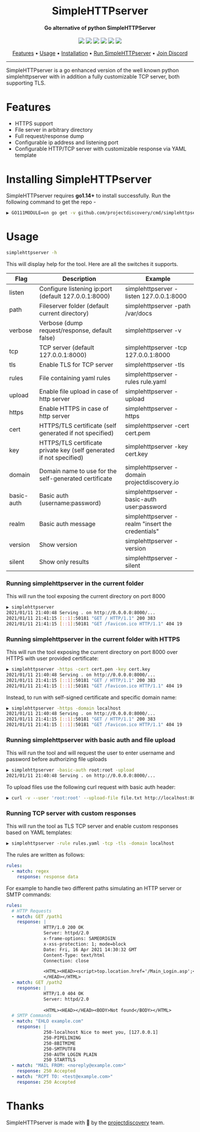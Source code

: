 <h1 align="center">SimpleHTTPserver</h1>
<h4 align="center">Go alternative of python SimpleHTTPServer</h4>


<p align="center">
<a href="https://opensource.org/licenses/MIT"><img src="https://img.shields.io/badge/license-MIT-_red.svg"></a>
<a href="https://github.com/projectdiscovery/simplehttpserver/issues"><img src="https://img.shields.io/badge/contributions-welcome-brightgreen.svg?style=flat"></a>
<a href="https://goreportcard.com/badge/github.com/projectdiscovery/simplehttpserver"><img src="https://goreportcard.com/badge/github.com/projectdiscovery/simplehttpserver"></a>
<a href="https://hub.docker.com/r/projectdiscovery/simplehttpserver"><img src="https://img.shields.io/docker/pulls/projectdiscovery/simplehttpserver.svg"></a>
<a href="https://twitter.com/pdiscoveryio"><img src="https://img.shields.io/twitter/follow/pdiscoveryio.svg?logo=twitter"></a>
<a href="https://discord.gg/projectdiscovery"><img src="https://img.shields.io/discord/695645237418131507.svg?logo=discord"></a>
</p>

<p align="center">
  <a href="#features">Features</a> •
  <a href="#usage">Usage</a> •
  <a href="#installing-simplehttpserver">Installation</a> •
  <a href="#running-simplehttpserver-in-the-current-folder">Run SimpleHTTPserver</a> •
  <a href="https://discord.gg/projectdiscovery">Join Discord</a>
</p>

---

SimpleHTTPserver is a go enhanced version of the well known python simplehttpserver with in addition a fully customizable TCP server, both supporting TLS.


# Features

- HTTPS support
- File server in arbitrary directory
- Full request/response dump
- Configurable ip address and listening port
- Configurable HTTP/TCP server with customizable response via YAML template


# Installing SimpleHTTPserver

SimpleHTTPserver requires **go1.14+** to install successfully. Run the following command to get the repo - 

```sh
▶ GO111MODULE=on go get -v github.com/projectdiscovery/cmd/simplehttpserver
```

# Usage

```sh
simplehttpserver -h
```

This will display help for the tool. Here are all the switches it supports.

| Flag        | Description                                                          | Example                                           |
| ----------- | -------------------------------------------------------------------- | ------------------------------------------------- |
| listen      | Configure listening ip:port (default 127.0.0.1:8000)                 | simplehttpserver -listen 127.0.0.1:8000           |
| path        | Fileserver folder (default current directory)                        | simplehttpserver -path /var/docs                  |
| verbose     | Verbose (dump request/response, default false)                       | simplehttpserver -v                               |
| tcp         | TCP server (default 127.0.0.1:8000)                                  | simplehttpserver -tcp 127.0.0.1:8000              |
| tls         | Enable TLS for TCP server                                            | simplehttpserver -tls                             |
| rules       | File containing yaml rules                                           | simplehttpserver -rules rule.yaml                 |              |
| upload      | Enable file upload in case of http server                            | simplehttpserver -upload                          |
| https       | Enable HTTPS in case of http server                                  | simplehttpserver -https                           |
| cert        | HTTPS/TLS certificate (self generated if not specified)              | simplehttpserver -cert cert.pem                   |
| key         | HTTPS/TLS certificate private key (self generated if not specified)  | simplehttpserver -key cert.key                    |
| domain      | Domain name to use for the self-generated certificate                | simplehttpserver -domain projectdiscovery.io      |
| basic-auth  | Basic auth (username:password)                                       | simplehttpserver -basic-auth user:password        |
| realm       | Basic auth message                                                   | simplehttpserver -realm "insert the credentials"  |
| version     | Show version                                                         | simplehttpserver -version                         |
| silent      | Show only results                                                    | simplehttpserver -silent                          |

### Running simplehttpserver in the current folder  

This will run the tool exposing the current directory on port 8000 

```sh
▶ simplehttpserver 
2021/01/11 21:40:48 Serving . on http://0.0.0.0:8000/...
2021/01/11 21:41:15 [::1]:50181 "GET / HTTP/1.1" 200 383
2021/01/11 21:41:15 [::1]:50181 "GET /favicon.ico HTTP/1.1" 404 19
```

### Running simplehttpserver in the current folder with HTTPS

This will run the tool exposing the current directory on port 8000 over HTTPS with user provided certificate:

```sh
▶ simplehttpserver -https -cert cert.pen -key cert.key
2021/01/11 21:40:48 Serving . on http://0.0.0.0:8000/...
2021/01/11 21:41:15 [::1]:50181 "GET / HTTP/1.1" 200 383
2021/01/11 21:41:15 [::1]:50181 "GET /favicon.ico HTTP/1.1" 404 19
```

Instead, to run with self-signed certificate and specific domain name:
```sh
▶ simplehttpserver -https -domain localhost
2021/01/11 21:40:48 Serving . on http://0.0.0.0:8000/...
2021/01/11 21:41:15 [::1]:50181 "GET / HTTP/1.1" 200 383
2021/01/11 21:41:15 [::1]:50181 "GET /favicon.ico HTTP/1.1" 404 19
```

### Running simplehttpserver with basic auth and file upload

This will run the tool and will request the user to enter username and password before authorizing file uploads

```sh
▶ simplehttpserver -basic-auth root:root -upload
2021/01/11 21:40:48 Serving . on http://0.0.0.0:8000/...
```

To upload files use the following curl request with basic auth header:
```sh
▶ curl -v --user 'root:root' --upload-file file.txt http://localhost:8000/file.txt
```

### Running TCP server with custom responses

This will run the tool as TLS TCP server and enable custom responses based on YAML templates:

```sh
▶ simplehttpserver -rule rules.yaml -tcp -tls -domain localhost
```

The rules are written as follows:
```yaml
rules:
  - match: regex
    response: response data
```

For example to handle two different paths simulating an HTTP server or SMTP commands:
```yaml
rules:
  # HTTP Requests
  - match: GET /path1
    response: |
              HTTP/1.0 200 OK
              Server: httpd/2.0
              x-frame-options: SAMEORIGIN
              x-xss-protection: 1; mode=block
              Date: Fri, 16 Apr 2021 14:30:32 GMT
              Content-Type: text/html
              Connection: close

              <HTML><HEAD><script>top.location.href='/Main_Login.asp';</script>
              </HEAD></HTML>
  - match: GET /path2
    response: |
              HTTP/1.0 404 OK
              Server: httpd/2.0
            
              <HTML><HEAD></HEAD><BODY>Not found</BODY></HTML>
  # SMTP Commands
  - match: "EHLO example.com"
    response: |
              250-localhost Nice to meet you, [127.0.0.1]
              250-PIPELINING
              250-8BITMIME
              250-SMTPUTF8
              250-AUTH LOGIN PLAIN
              250 STARTTLS
  - match: "MAIL FROM: <noreply@example.com>"
    response: 250 Accepted
  - match: "RCPT TO: <test@example.com>"
    response: 250 Accepted
```

# Thanks

SimpleHTTPserver is made with 🖤 by the [projectdiscovery](https://projectdiscovery.io) team.
